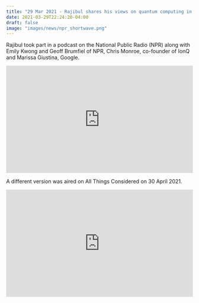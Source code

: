 ```yaml
---
title: "29 Mar 2021 - Rajibul shares his views on quantum computing in NPR Podcasts (Shortwave and All Things Considered)"
date: 2021-03-29T22:24:20-04:00
draft: false
image: "images/news/npr_shortwave.png"
---
```


Rajibul took part in a podcast on the National Public Radio (NPR) along with Emily Kwong and Geoff Brumfiel of NPR, Chris Monroe, co-founder of IonQ and Marissa Giustina, Google.

<iframe src="https://www.npr.org/player/embed/981315128/981786876" width="100%" height="290" frameborder="0" scrolling="no" title="NPR embedded audio player"></iframe>

A different version was aired on All Things Considered on 30 April 2021.

<iframe src="https://www.npr.org/player/embed/992545143/992545204" width="100%" height="290" frameborder="0" scrolling="no" title="NPR embedded audio player"></iframe>

